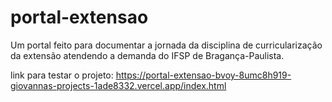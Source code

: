 # portal-extensao

Um portal feito para documentar a jornada da disciplina de 
curricularização da extensão atendendo a demanda do IFSP de Bragança-Paulista. 

link para testar o projeto: https://portal-extensao-bvoy-8umc8h919-giovannas-projects-1ade8332.vercel.app/index.html
